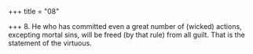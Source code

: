 +++
title = "08"

+++
8. He who has committed even a great number of (wicked) actions, excepting mortal sins, will be freed (by that rule) from all guilt. That is the statement of the virtuous.
